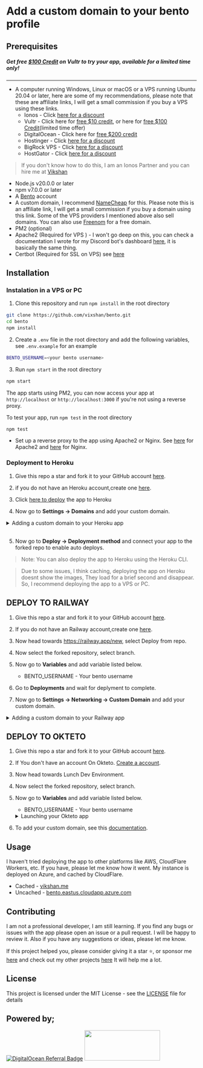 # Add a custom domain to your bento profile

## Prerequisites

##### Get free [$100 Credit](https://www.vultr.com/?ref=9556008-8H) on Vultr to try your app, available for a limited time only!

---

- A computer running Windows, Linux or macOS or a VPS running Ubuntu 20.04 or
  later, here are some of my recommendations, please note that these are
  affiliate links, I will get a small commission if you buy a VPS using these
  links.
  - Ionos - Click [here for a discount](https://acn.ionos.com/SHA5)
  - Vultr - Click here for
    [free $10 credit](https://www.vultr.com/?ref=9556007), or here for
    [free $100 Credit](https://www.vultr.com/?ref=9556008-8H)(limited time
    offer)
  - DigitalOcean - Click here for
    [free $200 credit](https://digitalocean.pxf.io/vikshan)
  - Hostinger - Click [here for a discount](https://hostinger.sjv.io/vikshan)
  - BigRock VPS - Click [here for a discount](https://bigrock-in.sjv.io/vikshan)
  - HostGator - Click
    [here for a discount](https://https://partners.hostgator.com/vikshan)

> If you don't know how to do this, I am an Ionos Partner and you can hire me at
> [Vikshan](https://partnernetwork.ionos.com/partner/vixshan)

- Node.js v20.0.0 or later
- npm v7.0.0 or later
- A [Bento](https://bento.me/vikshan) account
- A custom domain, I recommend [NameCheap](https://namecheap.pxf.io/vikshan) for
  this. Please note this is an affiliate link, I will get a small commission if
  you buy a domain using this link. Some of the VPS providers I mentioned above
  also sell domains. You can also use [Freenom](https://freenom.com) for a free
  domain.
- PM2 (optional)
- Apache2 (Required for VPS ) - I won't go deep on this, you can check a
  documentation I wrote for my Discord bot's dashboard
  [here](https://docs.vikshan.me/installation/dashboard/custom-domain), it is
  basically the same thing.
- Certbot (Required for SSL on VPS) see
  [here](https://docs.vikshan.me/installation/dashboard/custom-domain/ssl-certificate)

## Installation

### Instalation in a VPS or PC

1. Clone this repository and run `npm install` in the root directory

```bash
git clone https://github.com/vixshan/bento.git
cd bento
npm install
```

2. Create a `.env` file in the root directory and add the following variables,
   see `.env.example` for an example

```bash
BENTO_USERNAME=<your bento username>
```

3. Run `npm start` in the root directory

```bash
npm start
```

The app starts using PM2, you can now access your app at `http://localhost` or
`http://localhost:3000` if you're not using a reverse proxy.

To test your app, run `npm test` in the root directory

```bash
npm test
```

- Set up a reverse proxy to the app using Apache2 or Nginx. See
  [here](https://docs.vikshan.me/installation/dashboard/custom-domain) for
  Apache2 and
  [here](https://docs.nginx.com/nginx/admin-guide/web-server/reverse-proxy/) for
  Nginx.

### Deployment to Heroku

1. Give this repo a star and fork it to your GitHub account
   [here](https://github.com/vixshan/bento/fork).
2. if you do not have an Heroku account,create one
   [here](https://signup.heroku.com/).
3. Click
   [here to deploy](https://dashboard.heroku.com/new?template=https%3A%2F%2Fgithub.com%2Fvixshan%2Fbento)
   the app to Heroku

4. Now go to <b>Settings -> Domains</b> and add your custom domain.

<details>
  <summary>Adding a custom domain to your Heroku app</summary>
  <img src="public/images/heroku-dom.jpeg">
</details>
<br>

5. Now go to <b>Deploy -> Deployment method</b> and connect your app to the
   forked repo to enable auto deploys.

> Note: You can also deploy the app to Heroku using the Heroku CLI.

> Due to some issues, I think caching, deploying the app on Heroku doesnt show
> the images, They load for a brief second and disappear. So, I recommend
> deploying the app to a VPS or PC.

## DEPLOY TO RAILWAY

1. Give this repo a star and fork it to your GitHub account
   [here](https://github.com/vixshan/bento/fork).

2. If you do not have an Railway account,create one
   [here](https://railway.app/).

3. Now head towards https://railway.app/new, select Deploy from repo.
4. Now select the forked repository, select branch.
5. Now go to <b>Variables</b> and add variable listed below.
   - BENTO_USERNAME - Your bento username
6. Go to <b>Deployments</b> and wait for deplyment to complete.
7. Now go to <b>Settings -> Networking -> Custom Domain</b> and add your custom
   domain.

<details>
  <summary>Adding a custom domain to your Railway app</summary>
  <img src="public/images/raiway-dom.jpeg">
</details>

## DEPLOY TO OKTETO

1. Give this repo a star and fork it to your GitHub account
   [here](https://github.com/vixshan/bento/fork).

2. If You don't have an account On Okteto.
   [Create a account](https://www.okteto.com/pricing/?plan=SaaS).

3. Now head towards Lunch Dev Environment.
4. Now select the forked repository, select branch.
5. Now go to <b>Variables</b> and add variable listed below.
   - BENTO_USERNAME - Your bento username
   <details>
     <summary>Launching your Okteto app</summary>
     <img src="public/images/okteto.jpeg">
   </details>
6. To add your custom domain, see this [documentation](https://www.okteto.com/docs/cloud/custom-domains/).

## Usage

I haven't tried deploying the app to other platforms like AWS, CloudFlare
Workers, etc. If you have, please let me know how it went. My instance is
deployed on Azure, and cached by CloudFlare.

- Cached - [vikshan.me](https://vikshan.me)
- Uncached -
  [bento.eastus.cloudapp.azure.com](https://bento.eastus.cloudapp.azure.com/)

## Contributing

I am not a professional developer, I am still learning. If you find any bugs or
issues with the app please open an issue or a pull request. I will be happy to
review it. Also if you have any suggestions or ideas, please let me know.

If this project helped you, please consider giving it a star ⭐, or sponsor me
[here](https://github.com/sponsors/vixshan) and check out my other projects
[here](https://github.com/vixshan?tab=repositories) It will help me a lot.

## License

This project is licensed under the MIT License - see the [LICENSE](LICENSE) file
for details

## Powered by;

[![DigitalOcean Referral Badge](https://web-platforms.sfo2.cdn.digitaloceanspaces.com/WWW/Badge%201.svg)](https://www.digitalocean.com/?refcode=c5587212fe39&utm_campaign=Referral_Invite&utm_medium=Referral_Program&utm_source=badge)
<a href="https://www.vultr.com/?ref=9556008-8H"><img src="https://www.vultr.com/media/logo_ondark.svg" width="200" height="80"></a>
